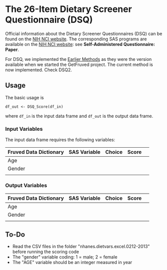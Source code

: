 # The 26-Item Dietary Screener Questionnaire (DSQ)

Official information about the Dietary Screener Questionnaires (DSQ) can be found on the [NIH NCI website](https://epi.grants.cancer.gov/nhanes/dietscreen/). The corresponding SAS programs are available on the [NIH NCI website](https://epi.grants.cancer.gov/nhanes/dietscreen/programs.html): see **Self-Administered Questionnaire: Paper**.

For DSQ, we implemented the [Earlier Methods](https://epi.grants.cancer.gov/nhanes/dietscreen/scoring/earlier/) as they were the version available when we started the GetFruved project. The current method is now implemented. Check DSQ2.

## Usage

The basic usage is 

```
df_out <- DSQ_Score(df_in)
```

where `df_in` is the input data frame and `df_out` is the output data frame.

### Input Variables

The input data frame requires the following variables:

| Fruved Data Dictionary | SAS Variable | Choice | Score |   |
|------------------------|--------------|--------|-------|---|
| Age                    |              |        |       |   |
| Gender                 |              |        |       |   |
|                        |              |        |       |   |

### Output Variables

| Fruved Data Dictionary | SAS Variable | Choice | Score |   |
|------------------------|--------------|--------|-------|---|
| Age                    |              |        |       |   |
| Gender                 |              |        |       |   |
|                        |              |        |       |   |

## To-Do

* Read the CSV files in the folder "nhanes.dietvars.excel.0212-2013" before running the scoring code
* The "gender" variable coding: 1 = male; 2 = female
* The "AGE" variable should be an integer measured in year
